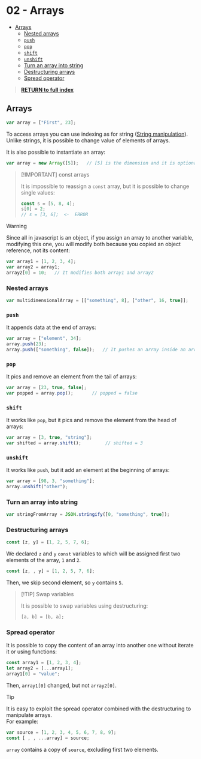 # 02 - Arrays <!-- omit from toc -->

- [Arrays](#arrays)
  - [Nested arrays](#nested-arrays)
  - [`push`](#push)
  - [`pop`](#pop)
  - [`shift`](#shift)
  - [`unshift`](#unshift)
  - [Turn an array into string](#turn-an-array-into-string)
  - [Destructuring arrays](#destructuring-arrays)
  - [Spread operator](#spread-operator)

> [**RETURN to full index**](Index.md)

## Arrays

```js
var array = ["First", 23];
```

To access arrays you can use indexing as for string ([String manipulation](01%20-%20Strings.md#string-manipulation)). Unlike strings, it is possible to change value of elements of arrays.

It is also possible to instantiate an array:

```js
var array = new Array([5]);   // [5] is the dimension and it is optional
```

> [!IMPORTANT] const arrays
>
> It is impossible to reassign a `const` array, but it is possible to change single values:
>
> ```js
> const s = [5, 8, 4];
> s[0] = 2;
> // s = [3, 6];  <-  ERROR
> ```

> [!WARNING] 
>
> Since all in javascript is an object, if you assign an array to another variable, modifying this one, you will modify both because you copied an object reference, not its content:
>
> ```js
> var array1 = [1, 2, 3, 4];
> var array2 = array1;
> array2[0] = 10;   // It modifies both array1 and array2
> ```

### Nested arrays

```js
var multidimensionalArray = [["something", 8], ["other", 16, true]];
```

### `push`

It appends data at the end of arrays:

```js
var array = ["element", 34];
array.push(23);
array.push(["something", false]);   // It pushes an array inside an array
```

### `pop`

It pics and remove an element from the tail of arrays:

```js
var array = [23, true, false];
var popped = array.pop();       // popped = false
```

### `shift`

It works like `pop`, but it pics and remove the element from the head of arrays:

```js
var array = [3, true, "string"];
var shifted = array.shift();         // shifted = 3
```

### `unshift`

It works like `push`, but it add an element at the beginning of arrays:

```js
var array = [98, 3, "something"];
array.unshift("other");
```

### Turn an array into string

```js
var stringFromArray = JSON.stringify([0, "something", true]);
```

### Destructuring arrays

```js
const [z, y] = [1, 2, 5, 7, 6];
```

We declared `z` and `y` `const` variables to which will be assigned first two elements of the array, `1` and `2`.

```js
const [z, , y] = [1, 2, 5, 7, 6];
```

Then, we skip second element, so `y` contains `5`.

> [!TIP] Swap variables
>
> It is possible to swap variables using destructuring:
>
> ```js
> [a, b] = [b, a];
> ```

### Spread operator

It is possible to copy the content of an array into another one without iterate it or using functions:

```js
const array1 = [1, 2, 3, 4];
let array2 = [...array1];
array1[0] = "value";
```

Then, `array1[0]` changed, but not `array2[0]`.

> [!TIP] 
>
> It is easy to exploit the spread operator combined with the destructuring to manipulate arrays.
> \
> For example:
>
> ```js
> var source = [1, 2, 3, 4, 5, 6, 7, 8, 9];
> const [ , , ...array] = source;
> ```
>
> `array` contains a copy of `source`, excluding first two elements.